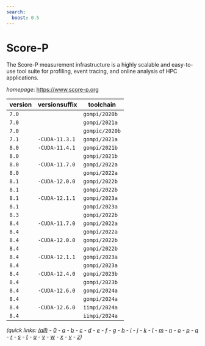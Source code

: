 ```yaml
---
search:
  boost: 0.5
---
```

# Score-P

The Score-P measurement infrastructure is a highly scalable and easy-to-use  tool suite for profiling, event tracing, and online analysis of HPC  applications.

*homepage*: <https://www.score-p.org>

version | versionsuffix | toolchain
--------|---------------|----------
``7.0`` |  | ``gompi/2020b``
``7.0`` |  | ``gompi/2021a``
``7.0`` |  | ``gompic/2020b``
``7.1`` | ``-CUDA-11.3.1`` | ``gompi/2021a``
``8.0`` | ``-CUDA-11.4.1`` | ``gompi/2021b``
``8.0`` |  | ``gompi/2021b``
``8.0`` | ``-CUDA-11.7.0`` | ``gompi/2022a``
``8.0`` |  | ``gompi/2022a``
``8.1`` | ``-CUDA-12.0.0`` | ``gompi/2022b``
``8.1`` |  | ``gompi/2022b``
``8.1`` | ``-CUDA-12.1.1`` | ``gompi/2023a``
``8.1`` |  | ``gompi/2023a``
``8.3`` |  | ``gompi/2022b``
``8.4`` | ``-CUDA-11.7.0`` | ``gompi/2022a``
``8.4`` |  | ``gompi/2022a``
``8.4`` | ``-CUDA-12.0.0`` | ``gompi/2022b``
``8.4`` |  | ``gompi/2022b``
``8.4`` | ``-CUDA-12.1.1`` | ``gompi/2023a``
``8.4`` |  | ``gompi/2023a``
``8.4`` | ``-CUDA-12.4.0`` | ``gompi/2023b``
``8.4`` |  | ``gompi/2023b``
``8.4`` | ``-CUDA-12.6.0`` | ``gompi/2024a``
``8.4`` |  | ``gompi/2024a``
``8.4`` | ``-CUDA-12.6.0`` | ``iimpi/2024a``
``8.4`` |  | ``iimpi/2024a``


*(quick links: [(all)](../index.md) - [0](../0/index.md) - [a](../a/index.md) - [b](../b/index.md) - [c](../c/index.md) - [d](../d/index.md) - [e](../e/index.md) - [f](../f/index.md) - [g](../g/index.md) - [h](../h/index.md) - [i](../i/index.md) - [j](../j/index.md) - [k](../k/index.md) - [l](../l/index.md) - [m](../m/index.md) - [n](../n/index.md) - [o](../o/index.md) - [p](../p/index.md) - [q](../q/index.md) - [r](../r/index.md) - [s](../s/index.md) - [t](../t/index.md) - [u](../u/index.md) - [v](../v/index.md) - [w](../w/index.md) - [x](../x/index.md) - [y](../y/index.md) - [z](../z/index.md))*

